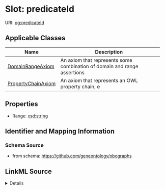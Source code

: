 # Slot: predicateId

URI: [og:predicateId](https://github.com/geneontology/obographs/predicateId)



<!-- no inheritance hierarchy -->




## Applicable Classes

| Name | Description |
| --- | --- |
[DomainRangeAxiom](DomainRangeAxiom.md) | An axiom that represents some combination of domain and range assertions
[PropertyChainAxiom](PropertyChainAxiom.md) | An axiom that represents an OWL property chain, e






## Properties

* Range: [xsd:string](http://www.w3.org/2001/XMLSchema#string)







## Identifier and Mapping Information







### Schema Source


* from schema: https://github.com/geneontology/obographs




## LinkML Source

<details>
```yaml
name: predicateId
from_schema: https://github.com/geneontology/obographs
rank: 1000
alias: predicateId
domain_of:
- DomainRangeAxiom
- PropertyChainAxiom
range: string

```
</details>